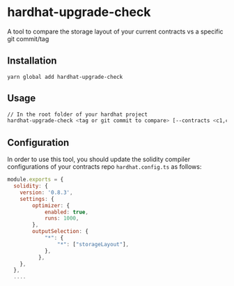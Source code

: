 # hardhat-upgrade-check
A tool to compare the storage layout of your current contracts vs a specific git commit/tag

## Installation
```
yarn global add hardhat-upgrade-check
```

## Usage

```sh
// In the root folder of your hardhat project
hardhat-upgrade-check <tag or git commit to compare> [--contracts <c1,c2,c3>]
```

## Configuration

In order to use this tool, you should update the solidity compiler configurations of your contracts repo `hardhat.config.ts` as follows:

```javascript
module.exports = {
  solidity: {
    version: '0.8.3',
    settings: {
        optimizer: {
            enabled: true,
            runs: 1000,
        },
        outputSelection: {
            "*": {
                "*": ["storageLayout"],
            },
          },
    },
  },
  ....
```
